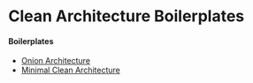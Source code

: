 # Clean Architecture Boilerplates

#### Boilerplates
- [Onion Architecture]
- [Minimal Clean Architecture]

[Onion Architecture]: https://github.com/GokGokalp/CleanArchitectureBoilerplates/tree/master/src/OnionArchitecture
[Minimal Clean Architecture]: https://github.com/GokGokalp/CleanArchitectureBoilerplates/tree/master/src/MinimalCleanArchitecture